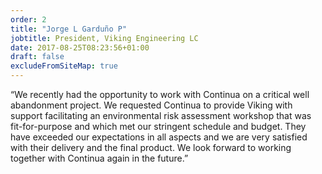 ```yaml
---
order: 2
title: "Jorge L Garduño P"
jobtitle: President, Viking Engineering LC
date: 2017-08-25T08:23:56+01:00
draft: false
excludeFromSiteMap: true
---
```


“We recently had the opportunity to work with Continua on a critical well abandonment project. We requested
Continua to provide Viking with support facilitating an environmental risk assessment workshop that was
fit-for-purpose and which met our stringent schedule and budget. They have exceeded our expectations in all
aspects and we are very satisfied with their delivery and the final product. We look forward to working together
with Continua again in the future.”
